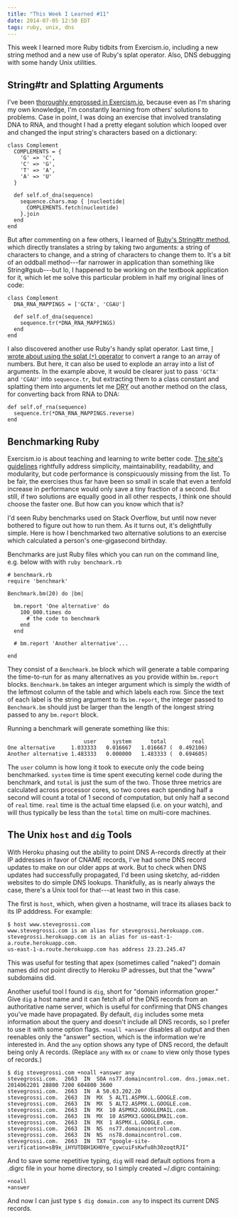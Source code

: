 ```yaml
---
title: "This Week I Learned #11"
date: 2014-07-05 12:50 EDT
tags: ruby, unix, dns
---
```


This week I learned more Ruby tidbits from Exercism.io, including a new string method and a new use of Ruby's splat operator. Also, DNS debugging with some handy Unix utilities.

<!--more-->

## String#tr and Splatting Arguments

I've been [thoroughly engrossed in Exercism.io](/2014/06/20/collaborative-coding-with-exercism-io/), because even as I'm sharing my own knowledge, I'm constantly learning from others' solutions to problems. Case in point, I was doing an exercise that involved translating DNA to RNA, and thought I had a pretty elegant solution which looped over and changed the input string's characters based on a dictionary:

    class Complement
      COMPLEMENTS = {
        'G' => 'C',
        'C' => 'G',
        'T' => 'A',
        'A' => 'U'
      }

      def self.of_dna(sequence)
        sequence.chars.map { |nucleotide|
          COMPLEMENTS.fetch(nucleotide)
        }.join
      end
    end

But after commenting on a few others, I learned of [Ruby's String#tr method](http://www.ruby-doc.org/core-2.1.2/String.html#method-i-tr), which directly translates a string by taking two arguments: a string of characters to change, and a string of characters to change them to. It's a bit of an oddball method---far narrower in application than something like String#gsub---but lo, I happened to be working on *the* textbook application for it, which let me solve this particular problem in half my original lines of code:

    class Complement
      DNA_RNA_MAPPINGS = ['GCTA', 'CGAU']

      def self.of_dna(sequence)
        sequence.tr(*DNA_RNA_MAPPINGS)
      end
    end

I also discovered another use Ruby's handy splat operator. Last time, [I wrote about using the splat (`*`) operator](/2014/05/10/this-week-i-learned-10/) to convert a range to an array of numbers. But here, it can also be used to explode an array into a list of arguments. In the example above, it would be clearer just to pass `'GCTA'` and `'CGAU'` into `sequence.tr`, but extracting them to a class constant and splatting them into arguments let me <abbr title="Don’t repeat yourself">DRY</abbr> out another method on the class, for converting back from RNA to DNA:

    def self.of_rna(sequence)
      sequence.tr(*DNA_RNA_MAPPINGS.reverse)
    end

## Benchmarking Ruby

Exercism.io is about teaching and learning to write better code. [The site's guidelines](http://help.exercism.io/nitpicking-code.html) rightfully address simplicity, maintainability, readability, and modularity, but code performance is conspicuously missing from the list. To be fair, the exercises thus far have been so small in scale that even a tenfold increase in performance would only save a tiny fraction of a second. But still, if two solutions are equally good in all other respects, I think one should choose the faster one. But how can you know which that is?

I'd seen Ruby benchmarks used on Stack Overflow, but until now never bothered to figure out how to run them. As it turns out, it's delightfully simple. Here is how I benchmarked two alternative solutions to an exercise which calculated a person's one-gigasecond birthday.

Benchmarks are just Ruby files which you can run on the command line, e.g. below with with `ruby benchmark.rb`

    # benchmark.rb
    require 'benchmark'

    Benchmark.bm(20) do |bm|

      bm.report 'One alternative' do
        100_000.times do
          # the code to benchmark
        end
      end

      # bm.report 'Another alternative'...

    end

They consist of a `Benchmark.bm` block which will generate a table comparing the time-to-run for as many alternatives as you provide within `bm.report` blocks. `Benchmark.bm` takes an integer argument which is simply the width of the leftmost column of the table and which labels each row. Since the text of each label is the string argument to its `bm.report`, the integer passed to `Benchmark.bm` should just be larger than the length of the longest string passed to any `bm.report` block.

Running a benchmark will generate something like this:

                            user     system      total        real
    One alternative     1.033333   0.016667   1.016667 (  0.492106)
    Another alternative 1.483333   0.000000   1.483333 (  0.694605)

The `user` column is how long it took to execute only the code being benchmarked. `system` time is time spent executing kernel code during the benchmark, and `total` is just the sum of the two. Those three metrics are calculated across processor cores, so two cores each spending half a second will count a total of 1 second of computation, but only half a second of `real` time. `real` time is the actual time elapsed (i.e. on your watch), and will thus typically be less than the `total` time on multi-core machines.

## The Unix `host` and `dig` Tools

With Heroku phasing out the ability to point DNS A-records directly at their IP addresses in favor of CNAME records, I've had some DNS record updates to make on our older apps at work. But to check when DNS updates had successfully propagated, I'd been using sketchy, ad-ridden websites to do simple DNS lookups. Thankfully, as is nearly always the case, there's a Unix tool for that---at least two in this case.

The first is `host`, which, when given a hostname, will trace its aliases back to its IP adddress. For example:

    $ host www.stevegrossi.com
    www.stevegrossi.com is an alias for stevegrossi.herokuapp.com.
    stevegrossi.herokuapp.com is an alias for us-east-1-a.route.herokuapp.com.
    us-east-1-a.route.herokuapp.com has address 23.23.245.47

This was useful for testing that apex (sometimes called "naked") domain names did *not* point directly to Heroku IP adresses, but that the "www" subdomains did.

Another useful tool I found is `dig`, short for "domain information groper." Give `dig` a host name and it can fetch all of the DNS records from an authoritative name server, which is useful for confirming that DNS changes you've made have propagated. By default, `dig` includes some meta information about the query and doesn't include all DNS records, so I prefer to use it with some option flags. `+noall +answer` disables all output and then reenables only the "answer" section, which is the information we're interested in. And the `any` option shows any type of DNS record, the default being only A records. (Replace `any` with `mx` or `cname` to view only those types of records.)

    $ dig stevegrossi.com +noall +answer any
    stevegrossi.com.  2663  IN  SOA ns77.domaincontrol.com. dns.jomax.net. 2014062201 28800 7200 604800 3600
    stevegrossi.com.  2663  IN  A 50.63.202.20
    stevegrossi.com.  2663  IN  MX  5 ALT1.ASPMX.L.GOOGLE.com.
    stevegrossi.com.  2663  IN  MX  5 ALT2.ASPMX.L.GOOGLE.com.
    stevegrossi.com.  2663  IN  MX  10 ASPMX2.GOOGLEMAIL.com.
    stevegrossi.com.  2663  IN  MX  10 ASPMX3.GOOGLEMAIL.com.
    stevegrossi.com.  2663  IN  MX  1 ASPMX.L.GOOGLE.com.
    stevegrossi.com.  2663  IN  NS  ns77.domaincontrol.com.
    stevegrossi.com.  2663  IN  NS  ns78.domaincontrol.com.
    stevegrossi.com.  2663  IN  TXT "google-site-verification=sB9x_iHYUTDBH1KH0Ye_cywcuiFsKwfu8h30zoqtRJI"

And to save some repetitive typing, `dig` will read default options from a .digrc file in your home directory, so I simply created ~/.digrc containing:

    +noall
    +answer

And now I can just type `$ dig domain.com any` to inspect its current DNS records.
